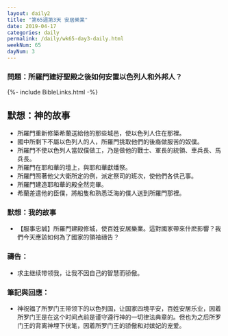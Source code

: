 ```yaml
---
layout: daily2
title: "第65週第3天 安居樂業"
date: 2019-04-17
categories: daily
permalink: /daily/wk65-day3-daily.html
weekNum: 65
dayNum: 3
---
```


### 問題：所羅門建好聖殿之後如何安置以色列人和外邦人？
 
{%- include BibleLinks.html -%}

## 默想：神的故事
+ 所羅門重新修築希蘭送給他的那些城邑，使以色列人住在那裡。 
+ 國中所剩下不屬以色列人的人，所羅門挑取他們的後裔做服苦的奴僕。 
+ 所羅門不使以色列人當奴僕做工，乃是做他的戰士、軍長的統領、車兵長、馬兵長。 
+ 所羅門在耶和華的壇上，與耶和華獻燔祭。 
+ 所羅門照著他父大衛所定的例，派定祭司的班次，使他們各供己事。 
+ 所羅門建造耶和華的殿全然完畢。 
+ 希蘭差遣他的臣僕，將船隻和熟悉泛海的僕人送到所羅門那裡。 

### 默想：我的故事
+ 【服事忠誠】所羅門建殿修城，使百姓安居樂業。這對國家帶來什麽影響？我們今天應該如何為了國家的領袖禱告？ 

### 禱告：

+ 求主继续带领我，让我不因自己的智慧而骄傲。

### 筆記與回應：

+ 神祝福了所罗门王带领下的以色列国，让国家四境平安，百姓安居乐业，因着所罗门王是在这个时间点前是谨守遵行神的一切律法典章的。但也为之后所罗门王的背离神埋下伏笔，因着所罗门王的骄傲和对嫔妃的宠爱。
